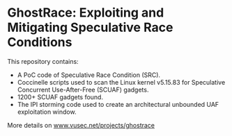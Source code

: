 # GhostRace: Exploiting and Mitigating Speculative Race Conditions

This repository contains:
- A PoC code of Speculative Race Condition (SRC).
- Coccinelle scripts used to scan the Linux kernel v5.15.83 for Speculative Concurrent Use-After-Free (SCUAF) gadgets.
- 1200+ SCUAF gadgets found.
- The IPI storming code used to create an architectural unbounded UAF exploitation window.

More details on www.vusec.net/projects/ghostrace
